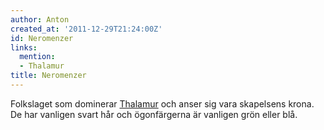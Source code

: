 ```yaml
---
author: Anton
created_at: '2011-12-29T21:24:00Z'
id: Neromenzer
links:
  mention:
  - Thalamur
title: Neromenzer
---
```


Folkslaget som dominerar [Thalamur] och anser sig vara skapelsens krona. De har vanligen svart hår
och ögonfärgerna är vanligen grön eller blå.

  [Thalamur]: Thalamur

